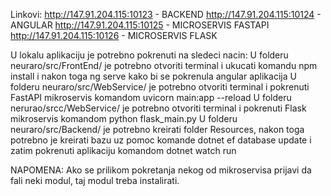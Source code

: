 Linkovi:
http://147.91.204.115:10123 - BACKEND
http://147.91.204.115:10124 - ANGULAR
http://147.91.204.115:10125 - MICROSERVIS FASTAPI
http://147.91.204.115:10126 - MICROSERVIS FLASK

U lokalu aplikaciju je potrebno pokrenuti na sledeci nacin:
U folderu neuraro/src/FrontEnd/ je potrebno otvoriti terminal i ukucati komandu npm install i nakon toga ng serve kako bi se pokrenula angular aplikacija
U folderu neuraro/src/WebService/ je potrebno otvoriti terminal i pokrenuti FastAPI mikroservis komandom uvicorn main:app --reload
U folderu nerurao/srcc/WebService/ je potrebno otvoriti terminal i pokrenuti Flask mikroservis komandom python flask_main.py
U folderu neuraro/src/Backend/ je potrebno kreirati folder Resources, nakon toga potrebno je kreirati bazu uz pomoc komande dotnet ef database update i zatim pokrenuti aplikaciju komandom dotnet watch run

NAPOMENA: Ako se prilikom pokretanja nekog od mikroservisa prijavi da fali neki modul, taj modul treba instalirati.